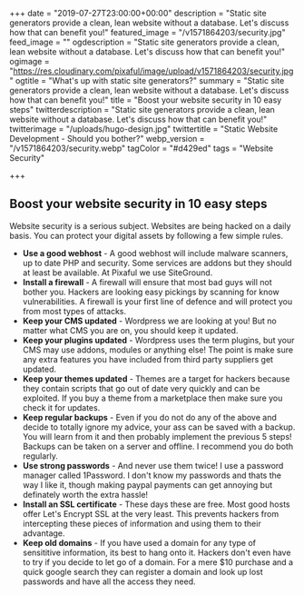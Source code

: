 +++
date = "2019-07-27T23:00:00+00:00"
description = "Static site generators provide a clean, lean website without a database. Let's discuss how that can benefit you!"
featured_image = "/v1571864203/security.jpg"
feed_image = ""
ogdescription = "Static site generators provide a clean, lean website without a database. Let's discuss how that can benefit you!"
ogimage = "https://res.cloudinary.com/pixaful/image/upload/v1571864203/security.jpg"
ogtitle = "What's up with static site generators?"
summary = "Static site generators provide a clean, lean website without a database. Let's discuss how that can benefit you!"
title = "Boost your website security in 10 easy steps"
twitterdescription = "Static site generators provide a clean, lean website without a database. Let's discuss how that can benefit you!"
twitterimage = "/uploads/hugo-design.jpg"
twittertitle = "Static Website Development - Should you bother?"
webp_version = "/v1571864203/security.webp"
tagColor = "#d429ed"
tags = "Website Security"

+++

## Boost your website security in 10 easy steps

Website security is a serious subject. Websites are being hacked on a daily basis. You can protect your digital assets  by following a few simple rules.

* **Use a good webhost** - A good webhost will include  malware scanners, up to date PHP and security.  Some services are addons but they should at least be available.  At Pixaful we use SiteGround.
* **Install a firewall** - A firewall will ensure that  most bad guys will not bother you. Hackers are looking easy pickings by scanning for  know vulnerabilities. A firewall is your first line of defence and will  protect you from most types of attacks.
* **Keep your CMS updated** - Wordpress we are looking at  you! But no matter what CMS you are on, you should keep it updated.  
* **Keep your plugins updated** - Wordpress uses the term plugins, but your CMS may use addons, modules or anything else! The point is make sure any extra features you have included from third party suppliers get updated.
* **Keep your themes updated** - Themes are a target for hackers because they contain scripts that go out of date very quickly and can be exploited. If you buy a theme from a marketplace then make sure you check it for updates.
* **Keep regular backups** - Even if you do not do any of the above and decide to totally ignore my advice, your ass can be saved with a backup. You will learn from it and then probably implement the previous 5 steps! Backups can be taken on a server and offline. I recommend you do both regularly.
* **Use strong passwords** - And never use them twice! I use a password manager called 1Password. I don't know my passwords and thats the way I like it, though making paypal payments can get annoying but definately worth the extra hassle!
* **Install an SSL certificate** - These days these are free. Most good hosts offer Let's Encrypt SSL at the very least. This prevents hackers from intercepting these pieces of information and using them to their advantage.
* **Keep old domains** - If you have used a domain for any type of sensititive information, its best to hang onto it. Hackers don't even have to try if you decide to let go of a domain. For a mere $10 purchase and a quick google search they can register a domain and look up lost passwords and have all the access they need.

